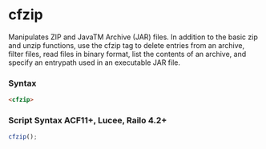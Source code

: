 # cfzip

Manipulates ZIP and JavaTM Archive (JAR) files.
 In addition to the basic zip and unzip functions, use the cfzip tag to delete
 entries from an archive, filter files, read files in binary format, list the
 contents of an archive, and specify an entrypath used in an executable JAR file.

### Syntax

```html
<cfzip>
```

### Script Syntax ACF11+, Lucee, Railo 4.2+

```javascript
cfzip();
```
